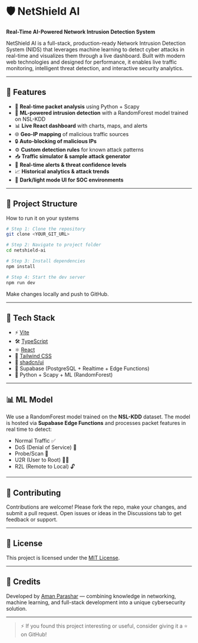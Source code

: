 # 🛡️ NetShield AI

**Real-Time AI-Powered Network Intrusion Detection System**

NetShield AI is a full-stack, production-ready Network Intrusion Detection System (NIDS) that leverages machine learning to detect cyber attacks in real-time and visualizes them through a live dashboard. Built with modern web technologies and designed for performance, it enables live traffic monitoring, intelligent threat detection, and interactive security analytics.


---

## 🚀 Features

- 📡 **Real-time packet analysis** using Python + Scapy
- 🧠 **ML-powered intrusion detection** with a RandomForest model trained on NSL-KDD
- 📊 **Live React dashboard** with charts, maps, and alerts
- 🌐 **Geo-IP mapping** of malicious traffic sources
- 🔒 **Auto-blocking of malicious IPs**
- ⚙️ **Custom detection rules** for known attack patterns
- 📥 **Traffic simulator & sample attack generator**
- 🔔 **Real-time alerts & threat confidence levels**
- 📈 **Historical analytics & attack trends**
- 🎨 **Dark/light mode UI for SOC environments**

---

## 📁 Project Structure

How to run it on your systems

```bash
# Step 1: Clone the repository
git clone <YOUR_GIT_URL>

# Step 2: Navigate to project folder
cd netshield-ai

# Step 3: Install dependencies
npm install

# Step 4: Start the dev server
npm run dev
```

Make changes locally and push to GitHub.

---

## 🧰 Tech Stack

- ⚡️ [Vite](https://vitejs.dev/)
- 🛠️ [TypeScript](https://www.typescriptlang.org/)
- ⚛️ [React](https://reactjs.org/)
- 🎨 [Tailwind CSS](https://tailwindcss.com/)
- 💎 [shadcn/ui](https://ui.shadcn.com/)
- 🔌 Supabase (PostgreSQL + Realtime + Edge Functions)
- 🤖 Python + Scapy + ML (RandomForest)

---

## 📊 ML Model

We use a RandomForest model trained on the **NSL-KDD** dataset. The model is hosted via **Supabase Edge Functions** and processes packet features in real time to detect:

- Normal Traffic ✅  
- DoS (Denial of Service) 🛑  
- Probe/Scan 📡  
- U2R (User to Root) 🧑‍💻  
- R2L (Remote to Local) 🔓

---

## 🤝 Contributing

Contributions are welcome! Please fork the repo, make your changes, and submit a pull request. Open issues or ideas in the Discussions tab to get feedback or support.

---

## 📜 License

This project is licensed under the [MIT License](LICENSE).

---

## 🧠 Credits

Developed by [Aman Parashar](https://github.com/Amanparashar-09) — combining knowledge in networking, machine learning, and full-stack development into a unique cybersecurity solution.

---

> ⚡ If you found this project interesting or useful, consider giving it a ⭐️ on GitHub!